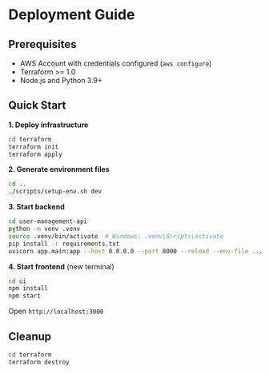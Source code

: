 # Deployment Guide

## Prerequisites

- AWS Account with credentials configured (`aws configure`)
- Terraform >= 1.0
- Node.js and Python 3.9+

## Quick Start

**1. Deploy infrastructure**
```bash
cd terraform
terraform init
terraform apply
```

**2. Generate environment files**
```bash
cd ..
./scripts/setup-env.sh dev
```

**3. Start backend**
```bash
cd user-management-api
python -m venv .venv
source .venv/bin/activate  # Windows: .venv\Scripts\activate
pip install -r requirements.txt
uvicorn app.main:app --host 0.0.0.0 --port 8000 --reload --env-file ../.env.dev
```

**4. Start frontend** (new terminal)
```bash
cd ui
npm install
npm start
```

Open `http://localhost:3000`

## Cleanup

```bash
cd terraform
terraform destroy
```